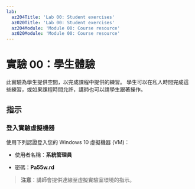 ```yaml
---
lab:
  az204Title: 'Lab 00: Student exercises'
  az020Title: 'Lab 00: Student exercises'
  az204Module: 'Module 00: Course resource'
  az020Module: 'Module 00: Course resource'
---
```


# 實驗 00：學生體驗

此實驗為學生提供空間，以完成課程中提供的練習。 學生可以在私人時間完成這些練習，或如果課程時間允許，講師也可以請學生跟著操作。

## 指示

### 登入實驗虛擬機器

使用下列認證登入您的 Windows 10 虛擬機器 (VM)：

* 使用者名稱：**系統管理員**

* 密碼：**Pa55w.rd**

> **注意**：講師會提供連線至虛擬實驗室環境的指示。
